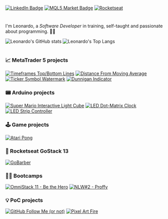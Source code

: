 [![LinkedIn Badge](https://img.shields.io/badge/-LinkedIn-blue?style=flat&logo=Linkedin&logoColor=white)][LinkedIn-Profile]
[![MQL5 Market Badge](https://img.shields.io/badge/-MQL5_Market-4a77b4?style=flat&logo=ubuntu&logoColor=white)][MQL5-Market]
[![Rocketseat](https://img.shields.io/badge/-🚀_Rocketseat-7159C1?style=flat)][Rocketseat-Profile]

# 

I'm Leonardo, a *Software Developer* in training, self-taught and passionate about programming. 👨‍💻

![Leonardo's GitHub stats][GitHub-Stats]
![Leonardo's Top Langs][GitHub-TopLang]

# 

### 📈 MetaTrader 5 projects

[![Timeframes Top/Bottom Lines](https://github-readme-stats.vercel.app/api/pin/?username=leonardosposina&theme=prussian&repo=mt5-timeframes-top-bottom-lines)](https://github.com/leonardosposina/mt5-timeframes-top-bottom-lines)
[![Distance From Moving Average](https://github-readme-stats.vercel.app/api/pin/?username=leonardosposina&theme=prussian&repo=mt5-distance-from-moving-average)](https://github.com/leonardosposina/mt5-distance-from-moving-average)
[![Ticker Symbol Watermark](https://github-readme-stats.vercel.app/api/pin/?username=leonardosposina&theme=prussian&repo=mt5-ticker-symbol-watermark)](https://github.com/leonardosposina/mt5-ticker-symbol-watermark)
[![Dunnigan Indicator](https://github-readme-stats.vercel.app/api/pin/?username=leonardosposina&theme=prussian&repo=mt5-dunnigan-indicator)](https://github.com/leonardosposina/mt5-dunnigan-indicator)

### 📟 Arduino projects

[![Super Mario Interactive Light Cube](https://github-readme-stats.vercel.app/api/pin/?username=leonardosposina&theme=prussian&repo=super-mario-interactive-light-cube)](https://github.com/leonardosposina/super-mario-interactive-light-cube)
[![LED Dot-Matrix Clock](https://github-readme-stats.vercel.app/api/pin/?username=leonardosposina&theme=prussian&repo=arduino-led-dot-matrix-clock)](https://github.com/leonardosposina/arduino-led-dot-matrix-clock)
[![LED Strip Controller](https://github-readme-stats.vercel.app/api/pin/?username=leonardosposina&theme=prussian&repo=led-strip-controller)](https://github.com/leonardosposina/led-strip-controller)

### 🕹 Game projects

[![Atari Pong](https://github-readme-stats.vercel.app/api/pin/?username=leonardosposina&theme=prussian&repo=atari-pong)](https://github.com/leonardosposina/atari-pong)

### 🚀 Rocketseat GoStack 13

[![GoBarber](https://github-readme-stats.vercel.app/api/pin/?username=leonardosposina&theme=material-palenight&repo=gostack-gobarber-frontend)](https://github.com/leonardosposina/gostack-gobarber-frontend)

### 👨‍💻️ Bootcamps

[![OmniStack 11 - Be the Hero](https://github-readme-stats.vercel.app/api/pin/?username=leonardosposina&theme=prussian&repo=omnistack11-be-the-hero)](https://github.com/leonardosposina/omnistack11-be-the-hero)
[![NLW#2 - Proffy](https://github-readme-stats.vercel.app/api/pin/?username=leonardosposina&theme=prussian&repo=next-level-week-2-proffy)](https://github.com/leonardosposina/next-level-week-2-proffy)

### 💡 PoC projects

[![GitHub Follow Me (or not)](https://github-readme-stats.vercel.app/api/pin/?username=leonardosposina&theme=prussian&repo=github-follow-me-or-not)](https://github.com/leonardosposina/github-follow-me-or-not)
[![Pixel Art Fire](https://github-readme-stats.vercel.app/api/pin/?username=leonardosposina&theme=prussian&repo=pixel-art-fire)](https://github.com/leonardosposina/pixel-art-fire)

[LinkedIn-Profile]: https://www.linkedin.com/in/leonardosposina/
[MQL5-Market]: https://www.mql5.com/en/users/leonardo_splinter/seller
[Rocketseat-Profile]: https://app.rocketseat.com.br/me/leonardo-sposina

[GitHub-Stats]: https://github-readme-stats.vercel.app/api?username=leonardosposina&theme=prussian&show_icons=true&count_private=true
[GitHub-TopLang]: https://github-readme-stats.vercel.app/api/top-langs/?username=leonardosposina&theme=prussian&langs_count=10&layout=compact

